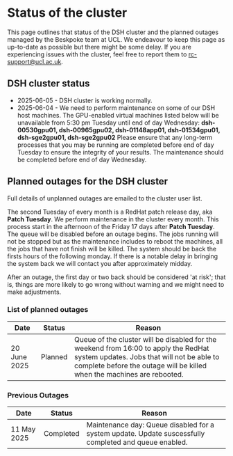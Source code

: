 # Status of the cluster

This page outlines that status of the DSH cluster and the planned outages managed by the Beskpoke team at UCL.
We endeavour to keep this page as up-to-date as possible but there might be some delay. If you are experiencing 
issues with the cluster, feel free to report them to rc-support@ucl.ac.uk.

## DSH cluster status

  - 2025-06-05 - DSH cluster is working normally.
  - 2025-06-04 - We need to perform maintenance on some of our DSH host machines. The GPU-enabled virtual machines
    listed below will be unavailable from 5:30 pm Tuesday until end of day Wednesday:
    **dsh-00530gpu01, dsh-00965gpu02, dsh-01148app01, dsh-01534gpu01, dsh-sge2gpu01, dsh-sge2gpu02**
    Please ensure that any long-term processes that you may be running are completed before end of day Tuesday to
    ensure the integrity of your results. The maintenance should be completed before end of day Wednesday.


## Planned outages for the DSH cluster 

Full details of unplanned outages are emailed to the cluster user list. 

The second Tuesday of every month is a RedHat patch release day, aka **Patch Tuesday**.
We perform maintenance in the cluster every month. This process start in the afternoon of the Friday 17 days after
**Patch Tuesday**. The queue will be disabled before an outage begins. The jobs running will not be stopped but as 
the maintenance includes to reboot the machines, all the jobs that have not finish will be killed. The system should 
be back the firsts hours of the following monday. If there is a notable delay in bringing the system back we will 
contact you after approximately midday.

After an outage, the first day or two back should be considered 'at risk'; that is, things are more likely to go wrong
without warning and we might need to make adjustments.

### List of planned outages

Date                | Status  | Reason 
--------------------|---------|--------
20 June 2025        | Planned | Queue of the cluster will be disabled for the weekend from 16:00 to apply the RedHat system updates. Jobs that will not be able to complete before the outage will be killed when the machines are rebooted.

### Previous Outages

Date                | Status    | Reason 
--------------------|-----------|--------
11 May 2025         | Completed | Maintenance day: Queue disabled for a system update. Update suscessfully completed and queue enabled.





